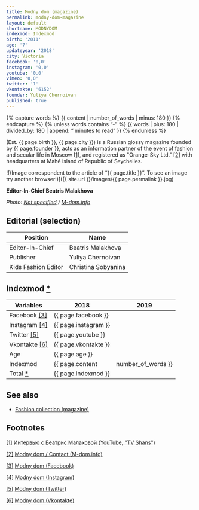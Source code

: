 ```yaml
---
title: Modny dom (magazine)
permalink: modny-dom-magazine
layout: default
shortname: MODNYDOM
indexmod: Indexmod
birth: '2011'
age: '7'
updateyear: '2018'
city: Victoria
facebook: '0,0'
instagram: '0,0'
youtube: '0,0'
vimeo: '0,0'
twitter: '1'
vkontakte: '6152'
founder: Yuliya Chernoivan
published: true
---
```

{% capture words %}
  {{ content | number_of_words | minus: 180 }}
{% endcapture %}
{% unless words contains “-” %}
  {{ words | plus: 180 | divided_by: 180 | 
     append: “ minutes to read” }}
{% endunless %}


(Est. {{ page.birth }}, {{ page.city }}) is a Russian glossy magazine founded by {{ page.founder }}, acts as an information partner of the event of fashion and secular life in Moscow <span id="a1">[\[1\]](#f1)</span>, and registered as "Orange-Sky Ltd." <span id="a2">[\[2\]](#f2)</span> with headquarters at Mahé island of Republic of Seychelles.

![(Image correspondent to the article of “{{ page.title }}”. To see an image try another browser!)]({{ site.url }}/images/{{ page.permalink }}.jpg)

**Editor-In-Chief Beatris Malakhova**

*Photo: [Not specified](index) / [M-dom.info](http://m-dom.info/redaktsiya/item/371-beatris-malakhova)*

## Editorial (selection)

|Position|Name|
|-|-|
|Editor-In-Chief|Beatris Malakhova|
|Publisher|Yuliya Chernoivan|
|Kids Fashion Editor|Christina Sobyanina|


## Indexmod [*](indexmod)

|Variables|2018|2019|
|-|-|-|
|Facebook <span id="a3">[\[3\]](#f3)</span>|{{ page.facebook }}||
|Instagram <span id="a4">[\[4\]](#f4)</span>|{{ page.instagram }}||
|Twitter <span id="a5">[\[5\]](#f5)</span>|{{ page.youtube }}||
|Vkontakte <span id="a6">[\[6\]](#f6)</span>|{{ page.vkontakte }}||
|Age|{{ page.age }}||
|Indexmod|{{ page.content | number_of_words }}||
|Total [*](indexmod)|{{ page.indexmod }}||

## See also

+ [Fashion collection (magazine)](fashion-collection-magazine)

## Footnotes

[[1]](#a1) <span id="f1"></span> [Интервью c Беатрис Малаховой (YouTube, "TV Shans")](https://www.youtube.com/watch?v=zyJWSQky7Bg)

[[2]](#a2) <span id="f2"></span> [Modny dom / Contact (M-dom.info)](http://m-dom.info/contakt)

[[3]](#a3) <span id="f3"></span> [Modny dom (Facebook)](https://www.facebook.com/groups/1689023337815322/about/)

[[4]](#a4) <span id="f4"></span> [Modny dom (Instagram)](https://www.instagram.com/modny.do/)

[[5]](#a5) <span id="f5"></span> [Modny dom (Twitter)](https://twitter.com/MODNY_DOM?lang=ru)

[[6]](#a6) <span id="f6"></span> [Modny dom (Vkontakte)](index)
